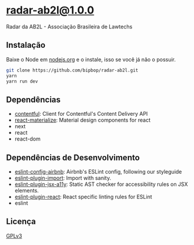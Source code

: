 # radar-ab2l@1.0.0
Radar da AB2L - Associação Brasileira de Lawtechs

## Instalação
Baixe o Node em [nodejs.org](http://nodejs.org) e o instale, isso se você já não o possuir.

```sh
git clone https://github.com/bipbop/radar-ab2l.git
yarn
yarn run dev
```

## Dependências

- [contentful](https://github.com/contentful/contentful.js): Client for Contentful's Content Delivery API
- [react-materialize](https://github.com/react-materialize/react-materialize): Material design components for react
- next
- react
- react-dom


## Dependências de Desenvolvimento

- [eslint-config-airbnb](https://github.com/airbnb/javascript): Airbnb's ESLint config, following our styleguide
- [eslint-plugin-import](https://github.com/benmosher/eslint-plugin-import): Import with sanity.
- [eslint-plugin-jsx-a11y](https://github.com/evcohen/eslint-plugin-jsx-a11y): Static AST checker for accessibility rules on JSX elements.
- [eslint-plugin-react](https://github.com/yannickcr/eslint-plugin-react): React specific linting rules for ESLint
- eslint


## Licença
[GPLv3](https://www.gnu.org/licenses/quick-guide-gplv3.pt-br.html)

